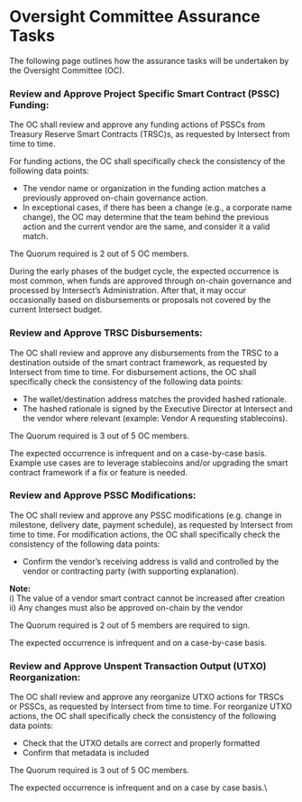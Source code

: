 # Oversight Committee Assurance Tasks

The following page outlines how the assurance tasks will be undertaken by the Oversight Committee (OC).

### Review and Approve Project Specific Smart Contract (PSSC) Funding:&#x20;

The OC shall review and approve any funding actions of PSSCs from Treasury Reserve Smart Contracts (TRSC)s, as requested by Intersect from time to time.&#x20;

For funding actions, the OC shall specifically check the consistency of the following data points:

* The vendor name or organization in the funding action matches a previously approved on-chain governance action.
* In exceptional cases, if there has been a change (e.g., a corporate name change), the OC may determine that the team behind the previous action and the current vendor are the same, and consider it a valid match.

The Quorum required is 2 out of 5 OC members.

During the early phases of the budget cycle, the expected occurrence is most common, when funds are approved through on-chain governance and processed by Intersect’s Administration. After that, it may occur occasionally based on disbursements or proposals not covered by the current Intersect budget.

### Review and Approve TRSC Disbursements:&#x20;

The OC shall review and approve any disbursements from the TRSC to a destination outside of the smart contract framework, as requested by Intersect from time to time. For disbursement actions, the OC shall specifically check the consistency of the following data points:

* The wallet/destination address matches the provided hashed rationale.
* The hashed rationale is signed by the Executive Director at Intersect and the vendor where relevant (example: Vendor A requesting stablecoins).

The Quorum required is 3 out of 5 OC members.

The expected occurrence is infrequent and on a case-by-case basis. Example use cases are to leverage stablecoins and/or upgrading the smart contract framework if a fix or feature is needed.

### Review and Approve PSSC Modifications: &#x20;

The OC shall review and approve any PSSC modifications (e.g. change in milestone, delivery date, payment schedule), as requested by Intersect from time to time. For modification actions, the OC shall specifically check the consistency of the following data points:

* Confirm the vendor’s receiving address is valid and controlled by the vendor or contracting party (with supporting explanation).

**Note:**\
i) The value of a vendor smart contract cannot be increased after creation\
ii) Any changes must also be approved on-chain by the vendor

The Quorum required is 2 out of 5 members are required to sign.

The expected occurrence is infrequent and on a case-by-case basis.

### Review and Approve Unspent Transaction Output (UTXO) Reorganization:

The OC shall review and approve any reorganize UTXO actions for TRSCs or PSSCs, as requested by Intersect from time to time. For reorganize UTXO actions, the OC shall specifically check the consistency of the following data points:&#x20;

* Check that the UTXO details are correct and properly formatted
* Confirm that metadata is included

The Quorum required is 3 out of 5 OC members.

The expected occurrence is infrequent and on a case by case basis.\
